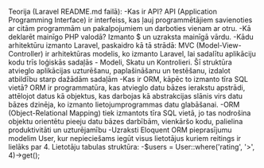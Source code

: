 Teorija (Laravel README.md failā): -Kas ir API? API (Application Programming Interface) ir interfeiss, kas ļauj programmētājiem savienoties ar citām programmām un pakalpojumiem un darboties vienam ar otru.
-Kā deklarēt mainīgo PHP valodā? Izmanto $ un uzraksta mainīgā vārdu.
-Kādu arhitektūru izmanto Laravel, paskaidro kā tā strādā: MVC (Model-View-Controller) ir arhitektūras modelis, ko izmanto Laravel, lai sadalītu aplikāciju kodu trīs loģiskās sadaļās - Modeli, Skatu un Kontrolieri. Šī struktūra atvieglo aplikācijas uzturēšanu, paplašināšanu un testēšanu, izdalot atbildību starp dažādām sadaļām
-Kas ir ORM, kāpēc to izmanto tīra SQL vietā? ORM ir programmatūra, kas atvieglo datu bāzes ierakstu apstrādi, attēlojot datus kā objektus, kas darbojas kā abstrakcijas slānis virs datu bāzes dzinēja, ko izmanto lietojumprogrammas datu glabāšanai. -ORM (Object-Relational Mapping) tiek izmantots tīra SQL vietā, jo tas nodrošina objektu orientētu pieeju datu bāzes darbībām, vienkāršo kodu, palielina produktivitāti un uzturējamību
-Uzraksti Eloquent ORM pieprasījumu modelim User, kur nepieciešams iegūt visus lietotājus kuriem reitings ir lielāks par 4. Lietotāju tabulas struktūra: -$users = User::where('rating', '>', 4)->get();